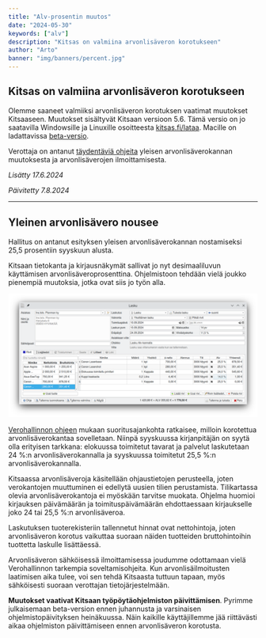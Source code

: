 ```yaml
---
title: "Alv-prosentin muutos"
date: "2024-05-30"
keywords: ["alv"]
description: "Kitsas on valmiina arvonlisäveron korotukseen"
author: "Arto"
banner: "img/banners/percent.jpg"
---
```


## Kitsas on valmiina arvonlisäveron korotukseen

Olemme saaneet valmiiksi arvonlisäveron korotuksen vaatimat muutokset Kitsaaseen. Muutokset sisältyvät Kitsaan versioon 5.6. Tämä versio on jo saatavilla Windowsille ja Linuxille osoitteesta [kitsas.fi/lataa](/lataa). Macille on ladattavissa 
[beta-versio](/blog/2024/06/17/kitsas-5.6-beta/).

Verottaja on antanut [täydentäviä ohjeita](https://www.vero.fi/yritykset-ja-yhteisot/verot-ja-maksut/arvonlisaverotus/arvonlisaveroprosentit/Yleinen-arvonlisaverokanta-nousee-syyskuussa/) yleisen arvonlisäverokannan muutoksesta ja arvonlisäverojen ilmoittamisesta. 

*Lisätty 17.6.2024*

*Päivitetty 7.8.2024*
<hr/>

## Yleinen arvonlisävero nousee


Hallitus on antanut esityksen yleisen arvonlisäverokannan nostamiseksi 25,5 prosentiin syyskuun alusta.

Kitsaan tietokanta ja kirjausnäkymät sallivat jo nyt desimaaliluvun käyttämisen arvonlisäveroprosenttina. Ohjelmistoon tehdään vielä joukko pienempiä muutoksia, jotka ovat siis jo työn alla.

<img src="/img/screenshots/alv255lasku.png" class="img-responsive"/>

<a href="https://vero.fi/tietoa-verohallinnosta/uutishuone/lehdist%C3%B6tiedotteet/2024/yleinen-arvonlis%C3%A4verokanta-nousee-syyskuussa--veron-m%C3%A4%C3%A4r%C3%A4n-ratkaisee-se-milloin-palvelu-on-suoritettu-tai-tavara-toimitettu-asiakkaalle/" target="_blank">Verohallinnon ohjeen</a> mukaan suoritusajankohta ratkaisee, milloin korotettua arvonlisäverokantaa sovelletaan. Niinpä syyskuussa kirjanpitäjän on syytä olla erityisen tarkkana: elokuussa toimitetut tavarat ja palvelut laskutetaan 24 %:n arvonlisäverokannalla ja syyskuussa toimitetut 25,5 %:n arvonlisäverokannalla.

Kitsaassa arvonlisäveroja käsitellään ohjaustietojen perusteella, joten verokantojen muuttuminen ei edellytä uusien tilien perustamista. Tilikartassa olevia arvonlisäverokantoja ei myöskään tarvitse muokata. Ohjelma huomioi kirjauksen päivämäärän ja toimituspäivämäärän ehdottaessaan kirjaukselle joko 24 tai 25,5 %:n arvonlisäveroa.

Laskutuksen tuoterekisteriin tallennetut hinnat ovat nettohintoja, joten arvonlisäveron korotus vaikuttaa suoraan näiden tuotteiden bruttohintoihin tuottetta laskulle lisättäessä.

Arvonlisäveron sähköisessä ilmoittamisessa joudumme odottamaan vielä Verohallinnon tarkempia soveltamisohjeita. Kun arvonlisäilmoitusten laatimisen aika tulee, voi sen tehdä Kitsaasta tuttuun tapaan, myös sähköisesti suoraan verottajan tietojärjestelmään.

**Muutokset vaativat Kitsaan työpöytäohjelmiston päivittämisen**. Pyrimme julkaisemaan beta-version ennen juhannusta ja varsinaisen ohjelmistopäivityksen heinäkuussa. Näin kaikille käyttäjillemme jää riittävästi aikaa ohjelmiston päivittämiseen ennen arvonlisäveron korotusta.
